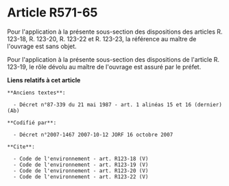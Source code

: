 # Article R571-65

Pour l'application à la présente sous-section des dispositions des articles R. 123-18, R. 123-20, R. 123-22 et R. 123-23, la
référence au maître de l'ouvrage est sans objet. 

Pour l'application à la présente sous-section des dispositions de l'article R. 123-19, le rôle dévolu au maître de l'ouvrage
est assuré par le préfet.

**Liens relatifs à cet article**

	**Anciens textes**:

	  - Décret n°87-339 du 21 mai 1987 - art. 1 alinéas 15 et 16 (dernier) (Ab)

	**Codifié par**:

	  - Décret n°2007-1467 2007-10-12 JORF 16 octobre 2007

	**Cite**:

	  - Code de l'environnement - art. R123-18 (V)
	  - Code de l'environnement - art. R123-19 (V)
	  - Code de l'environnement - art. R123-20 (V)
	  - Code de l'environnement - art. R123-22 (V)

